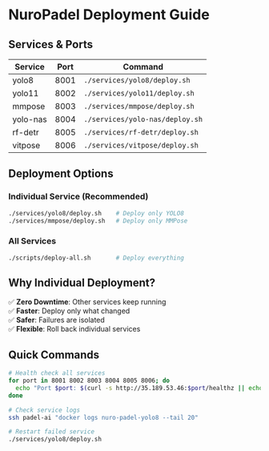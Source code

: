 # NuroPadel Deployment Guide

## Services & Ports

| Service | Port | Command |
|---------|------|---------|
| yolo8 | 8001 | `./services/yolo8/deploy.sh` |
| yolo11 | 8002 | `./services/yolo11/deploy.sh` |
| mmpose | 8003 | `./services/mmpose/deploy.sh` |
| yolo-nas | 8004 | `./services/yolo-nas/deploy.sh` |
| rf-detr | 8005 | `./services/rf-detr/deploy.sh` |
| vitpose | 8006 | `./services/vitpose/deploy.sh` |

## Deployment Options

### Individual Service (Recommended)

```bash
./services/yolo8/deploy.sh    # Deploy only YOLO8
./services/mmpose/deploy.sh   # Deploy only MMPose
```

### All Services

```bash
./scripts/deploy-all.sh       # Deploy everything
```

## Why Individual Deployment?

✅ **Zero Downtime**: Other services keep running  
✅ **Faster**: Deploy only what changed  
✅ **Safer**: Failures are isolated  
✅ **Flexible**: Roll back individual services  

## Quick Commands

```bash
# Health check all services
for port in 8001 8002 8003 8004 8005 8006; do
  echo "Port $port: $(curl -s http://35.189.53.46:$port/healthz || echo 'DOWN')"
done

# Check service logs
ssh padel-ai "docker logs nuro-padel-yolo8 --tail 20"

# Restart failed service
./services/yolo8/deploy.sh

